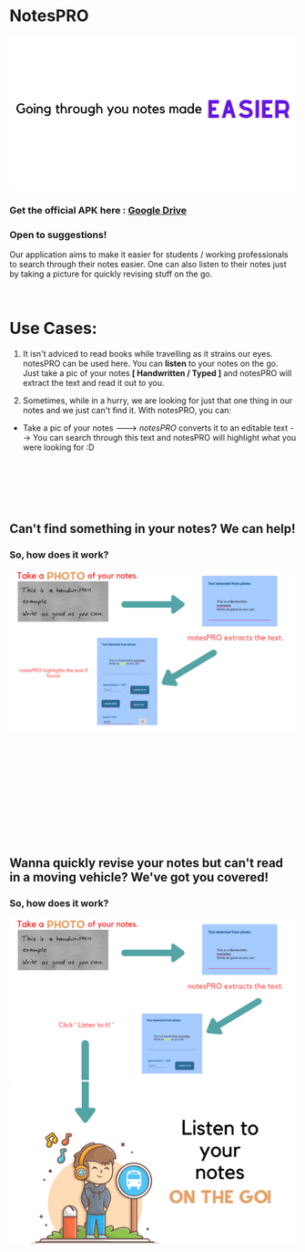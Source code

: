 # NotesPRO
![l](https://github.com/adz0612/NotesPRO/blob/master/logo%26icons/Going%20through%20you%20notes%20made.png)
### Get the official APK here : [Google Drive](https://drive.google.com/file/d/1lejEekUWp9RGuE16YmmEM12jU4guA7lC/view?usp=sharing)
### Open to suggestions!

Our application aims to make it easier for students / working professionals to search through their notes easier. 
One can also listen to their notes just by taking a picture for quickly revising stuff on the go.

<p>&nbsp;</p>

# Use Cases:

1. It isn't adviced to read books while travelling as it strains our eyes. notesPRO can be used here. You can **listen** to your notes on the go. Just take a pic of your notes 
**[ Handwritten / Typed ]** and notesPRO will extract the text and read it out to you.

2. Sometimes, while in a hurry, we are looking for just that one thing in our notes and we just can't find it. With notesPRO, you can: 

* Take a pic of your notes ---> *notesPRO* converts it to an editable text --> You can search through this text and notesPRO will highlight what you were looking for :D
<p>&nbsp;</p>
<p>&nbsp;</p>
<p>&nbsp;</p>

## Can't find something in your notes? We can help!
### So, how does it work?

![l](https://github.com/adz0612/NotesPRO/blob/master/logo%26icons/Take%20a.png)

<p>&nbsp;</p>
<p>&nbsp;</p>
<p>&nbsp;</p>
<p>&nbsp;</p>
<p>&nbsp;</p>
<p>&nbsp;</p>


## Wanna quickly revise your notes but can't read in a moving vehicle? We've got you covered!
### So, how does it work?

![l](https://github.com/adz0612/NotesPRO/blob/master/logo%26icons/1.png)
![l](https://github.com/adz0612/NotesPRO/blob/master/logo%26icons/2.png)


<p>&nbsp;</p>
<p>&nbsp;</p>


